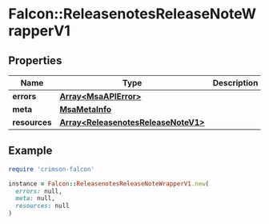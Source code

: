 # Falcon::ReleasenotesReleaseNoteWrapperV1

## Properties

| Name | Type | Description | Notes |
| ---- | ---- | ----------- | ----- |
| **errors** | [**Array&lt;MsaAPIError&gt;**](MsaAPIError.md) |  |  |
| **meta** | [**MsaMetaInfo**](MsaMetaInfo.md) |  |  |
| **resources** | [**Array&lt;ReleasenotesReleaseNoteV1&gt;**](ReleasenotesReleaseNoteV1.md) |  |  |

## Example

```ruby
require 'crimson-falcon'

instance = Falcon::ReleasenotesReleaseNoteWrapperV1.new(
  errors: null,
  meta: null,
  resources: null
)
```

